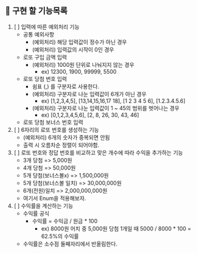 ## 📌 구현 할 기능목록

1. [ ] 입력에 따른 예외처리 기능
   - 공통 예외사항
     - (예외처리) 해당 입력값이 정수가 아닌 경우
     - (예외처리) 입력값의 시작이 0인 경우
   - 로또 구입 금액 입력
     - (예외처리) 1000원 단위로 나눠지지 않는 경우
       - ex) 12300, 1900, 99999, 5500
   - 로또 당첨 번호 입력
     - 쉼표 (,) 를 구분자로 사용한다.
     - (예외처리) 구분자로 나눈 입력값이 6개가 아닌 경우
       - ex) [1,2,3,4,5], [13,14,15,16,17 18], [1 2 3 4 5 6], [1.2.3.4.5.6]
     - (예외처리) 구분자로 나눈 입력값이 1 ~ 45의 범위를 벗어나는 경우
       - ex) [0,1,2,3,4,5,6], [2, 8, 26, 30, 43, 46]
   - 로또 당첨 보너스 번호 입력
2. [ ] 6자리의 로또 번호를 생성하는 기능
   - (예외처리) 6개의 숫자가 중복되면 안됨
   - 출력 시 오름차순 정렬이 되어야함.
3. [ ] 로또 번호와 정답 번호를 비교하고 맞은 개수에 따라 수익을 추가하는 기능
   - 3개 당첨 => 5,000원
   - 4개 당첨 => 50,000원
   - 5개 당첨(보너스볼x) => 1,500,000원
   - 5개 당첨(보너스볼 일치) => 30,000,000원
   - 6개(전원)일치 => 2,000,000,000원
   - 여기서 Enum을 적용해보자.
4. [ ] 수익률을 계산하는 기능
   - 수익률 공식
     - 수익률 = 수익금 / 원금 * 100
       - ex) 8000원 어치 중 5,000원 당첨 1개일 때 5000 / 8000 * 100 = 62.5%의 수익률
   - 수익률은 소수점 둘째자리에서 반올림한다.
   
     
